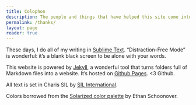 ```yaml
---
title: Colophon
description: The people and things that have helped this site come into being.
permalink: /thanks/
layout: page
reader: true
---
```


These days, I do all of my writing in [Sublime Text](https://www.sublimetext.com/). “Distraction-Free Mode” is wonderful: it’s a blank black screen to be alone with your words.

This website is powered by [Jekyll](https://jekyllrb.com/), a wonderful tool that turns folders full of Markdown files into a website. It’s hosted on [Github Pages](https://pages.github.com/). <3 Github.

All text is set in Charis SIL by [SIL International](http://scripts.sil.org/cms/scripts/page.php?site_id=nrsi&amp;id=CharisSILfont).

Colors borrowed from the [Solarized color palette](http://ethanschoonover.com/solarized) by Ethan Schoonover.
